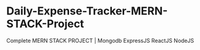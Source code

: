 # Daily-Expense-Tracker-MERN-STACK-Project
Complete MERN STACK PROJECT | Mongodb ExpressJS ReactJS NodeJS
